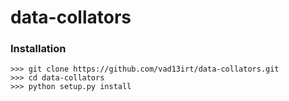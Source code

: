 # data-collators

### Installation
```
>>> git clone https://github.com/vad13irt/data-collators.git
>>> cd data-collators
>>> python setup.py install
```